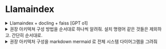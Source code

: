 # Llamaindex

<details>

<summary>Llamaindex + docling + faiss [GPT o1]</summary>

아래 예시는 **docling**으로 문서를 파싱/청크(chunk)한 결과물을 **FAISS** 벡터 스토어에 저장하고, 이를 로드하여 검색(Retrieval)을 수행한 뒤 로컬 Hugging Face LLM과 연계(RAG)하는 과정을 순서대로 보여줍니다.\
(구체적인 모델/파일 경로 등은 예시이므로, 필요에 따라 변경해주세요.)

***

## 1. 기본 라이브러리 설치/환경 구성

```bash
pip install docling faiss-cpu sentence-transformers transformers
```

* **`faiss-cpu`**: CPU용 FAISS 패키지 (GPU 환경에서는 `faiss-gpu`를 설치)
* **`sentence-transformers`**: 임베딩 생성을 위한 모델(예: Ko-SentenceBERT 등)
* **`transformers`**: 로컬 LLM 모델 로딩을 위한 라이브러리

**주의**: Windows 환경에서 FAISS 설치가 복잡할 수 있으니, Anaconda 환경에서 `conda install faiss-cpu -c pytorch`와 같이 진행하는 것도 방법입니다.

***

## 2. docling으로 문서 파싱 및 텍스트 청크 추출

```python
from docling import DocumentProcessor, PDFParser

# 1) PDFParser를 사용한 예시
processor = DocumentProcessor(
    parser=PDFParser(),   # PDF -> 텍스트 변환 + 청크
    chunk_size=512,       # 청크 크기
    overlap=50            # 청크 사이 중첩
)

# 2) 실제 PDF 파일 입력
parsed_documents = processor.process("sample.pdf")

print(f"총 청크 개수: {len(parsed_documents)}")
# parsed_documents 는 각 청크의 텍스트(str)를 원소로 하는 리스트 형태
# 예) ["문서 일부 문장 ...", "다음 청크 내용 ...", ...]
```

위 코드를 통해 `sample.pdf`에서 추출된 텍스트가 512 토큰(혹은 문자) 단위로 분할된 결과를 얻을 수 있습니다.\
(docling 내부 설정에 따라 토크나이저/분할 방식이 다를 수 있습니다.)

***

## 3. 파싱된 텍스트를 FAISS에 저장

FAISS는 벡터(Embedding) 인덱스를 관리해주는 라이브러리입니다.

1. 우선 **임베딩 모델**(여기서는 Sentence-BERT 계열)을 사용해 각 청크 텍스트를 벡터로 변환
2. 변환된 벡터를 FAISS 인덱스에 저장

다음 예시는 \*\*`sentence-transformers`\*\*의 Ko-SentenceBERT(예: `jhgan/ko-sroberta-multitask`)를 사용합니다.

```python
import faiss
import numpy as np
from sentence_transformers import SentenceTransformer

# 1) 임베딩 모델 로드 (한국어 기준 예시)
embedding_model = SentenceTransformer("jhgan/ko-sroberta-multitask")

# 2) 파싱된 문서 청크 => 임베딩 생성
#    parsed_documents: ["청크1", "청크2", ...]
embeddings = embedding_model.encode(parsed_documents, show_progress_bar=True)
embeddings = np.array(embeddings, dtype='float32')  # FAISS는 float32를 권장

print("임베딩 벡터 크기:", embeddings.shape)  
# 예) (num_chunks, 768)

# 3) FAISS 인덱스 생성
dimension = embeddings.shape[1]  # 임베딩 차원 (예: 768)
index_flat = faiss.IndexFlatL2(dimension)  # L2 거리 기반 기본 인덱스

# 4) ID를 붙이고 싶다면 IndexIDMap 사용
#    -> 각 청크마다 고유 id(index)
index_id_map = faiss.IndexIDMap(index_flat)
ids = np.arange(len(parsed_documents))  # 0 ~ n-1
index_id_map.add_with_ids(embeddings, ids)

# 5) 인덱스 디스크에 저장
faiss.write_index(index_id_map, "doc_chunks.faiss")

print("FAISS 인덱스 저장 완료!")
```

이렇게 하면,

* `doc_chunks.faiss` 파일에 우리가 파싱한 텍스트 청크들의 임베딩 인덱스가 저장됩니다.
* 실제 질의 시에는 이 인덱스를 다시 로드하여 검색을 수행합니다.

(메타데이터나 원본 텍스트는 FAISS 내부에 직접 저장되는 것이 아니므로, **ID → 원본 텍스트**를 매핑할 별도 구조(예: 파이썬 리스트 또는 DB)가 필요합니다. 여기서는 `parsed_documents` 리스트 자체를 그대로 보관하고 ID로 연결하면 됩니다.)

***

## 4. 검색(질의)에 활용하기: FAISS 인덱스 로드 + 상위 문서 추출

사용자가 질문을 하면, 그 질문을 임베딩하여 FAISS 인덱스에서 **Top-k** 문서를 찾은 뒤, 해당 청크들을 가져옵니다.

```python
import faiss
import numpy as np

# 1) FAISS 인덱스 로드
faiss_index = faiss.read_index("doc_chunks.faiss")

# 2) 검색용 함수 예시
def search_faiss(query: str, top_k: int = 3):
    # 쿼리 임베딩
    q_emb = embedding_model.encode([query], show_progress_bar=False)
    q_emb = np.array(q_emb, dtype='float32')
    
    # FAISS 검색
    distances, indices = faiss_index.search(q_emb, top_k)
    
    # 상위 k개 결과(여기서는 첫 번째 쿼리에 대한 결과)
    top_ids = indices[0]
    top_scores = distances[0]
    
    # ID를 통해 원본 텍스트(청크) 가져오기
    # parsed_documents는 메모리에 있다고 가정
    results = []
    for i, idx in enumerate(top_ids):
        chunk_text = parsed_documents[idx]
        score = top_scores[i]
        results.append((idx, chunk_text, score))
    
    return results

# 3) 실제 질의 예시
user_query = "이 문서에서 제시된 정책의 핵심 내용은 무엇인가?"
search_results = search_faiss(user_query, top_k=3)
for idx, text, dist in search_results:
    print(f"[{idx}] score={dist} => {text[:100]}...")
```

이 과정을 통해,

* 사용자가 입력한 질문(`user_query`)이 임베딩되고
* FAISS 인덱스에서 가장 유사도가 높은(거리로 보면 가장 가까운) 청크 N개를 가져와
* 그 청크 내용(원문 텍스트)을 확인할 수 있습니다.

***

## 5. 로컬 Hugging Face LLM에 문맥(Context)으로 넣어 RAG 방식 답변 생성

FAISS에서 검색한 상위 문서 청크(문맥)를 **프롬프트**에 포함시켜 LLM이 답변을 작성하도록 하면, RAG(검색 증강) 방식의 Q\&A가 가능합니다.

예시로, Hugging Face Transformers의 **text-generation 파이프라인**을 사용한다고 가정:

```python
from transformers import AutoTokenizer, AutoModelForCausalLM, pipeline

# 1) 로컬(혹은 HF 허브) LLM 모델 로드
#    예: KoAlpaca, GPT-Neo, Llama2 등 원하는 모델 선택
MODEL_NAME = "EleutherAI/gpt-neo-1.3B"  # 예시
tokenizer = AutoTokenizer.from_pretrained(MODEL_NAME)
model = AutoModelForCausalLM.from_pretrained(
    MODEL_NAME,
    device_map="auto"  # GPU 사용 가능 시 자동 할당
)

generation_pipeline = pipeline(
    "text-generation",
    model=model,
    tokenizer=tokenizer,
    max_length=1024,
    do_sample=True,
    temperature=0.7
)

def generate_answer_with_context(query: str, context_docs: list):
    """
    context_docs: 검색한 상위 청크 텍스트들의 리스트
    """
    # 문맥 여러 청크를 하나로 합치거나, 길이가 길면 요약/잘라내기 필요
    combined_context = "\n".join(context_docs)

    # 간단한 RAG 프롬프트 예시
    prompt = f"""
아래는 관련 문서 내용입니다:
--------------------------------
{combined_context}
--------------------------------

위 문서를 근거로 다음 질문에 대해 간결하고 정확한 답변을 작성해주세요:
{query}
답변:
"""

    output = generation_pipeline(prompt)
    answer = output[0]["generated_text"]
    return answer


# 실제 질의 예시
user_query = "이 문서에서 제시된 정책의 핵심 내용은 무엇인가?"
search_results = search_faiss(user_query, top_k=3)
context_list = [res[1] for res in search_results]  # [ (id, text, score), ... ]
final_answer = generate_answer_with_context(user_query, context_list)

print("=== RAG 기반 최종 답변 ===")
print(final_answer)
```

이렇게 하면,

1. 사용자가 입력한 질문 → `search_faiss()` 로 FAISS 인덱스에서 유사 청크 상위 3개를 가져옴
2. 가져온 청크 텍스트를 하나의 컨텍스트로 묶음
3. LLM에게 “해당 컨텍스트를 참고하여 질문에 답하라”는 프롬프트 제공
4. LLM이 문맥을 바탕으로 최종 답을 생성

이 과정을 통해 **“내부 문서 기반 RAG 챗봇”** 형태의 질의응답이 구현됩니다.

***

## 6. (선택) llamaindex + FAISS 연동도 가능

`llamaindex`(구 GPT Index)에는 내부적으로 **FAISS** 벡터 스토어를 연동하는 기능이 있으며, `docling` 결과물(문서+청크)을 `Document` 형태로 변환한 뒤 **llamaindex**로 인덱싱할 수도 있습니다.\
예를 들어,

```python
from llama_index import SimpleDirectoryReader, GPTFaissIndex, ServiceContext
from llama_index.embeddings import HuggingFaceEmbedding

# 1) docling으로 파싱한 텍스트 => llamaindex 문서로 변환
#    parsed_documents 는 [str, str, ...] 이므로
from llama_index import Document
documents = [Document(t) for t in parsed_documents]

# 2) HF 임베딩 모델 설정
hf_embed = HuggingFaceEmbedding(model_name="sentence-transformers/all-MiniLM-L6-v2")
service_context = ServiceContext.from_defaults(embed_model=hf_embed)

# 3) llamaindex의 GPTFaissIndex 생성
faiss_index = GPTFaissIndex.from_documents(
    documents,
    service_context=service_context
)
faiss_index.save_to_disk("faiss_llamaindex.json")

# 4) 검색 & 질의
response = faiss_index.query("사용자 질문", similarity_top_k=3)
print(response.response)
```

이처럼 llamaindex가 검색부터 LLM 호출까지 일괄적으로 진행할 수 있으나, **직접 FAISS를 다루는 것보다 추상화**가 높고, 내부적으로는 llamaindex가 “FAISS + 임베딩 모델 + LLM 호출”을 자동으로 연결해줍니다. 어느 방식이든 프로젝트 요구사항(직접 제어 vs. 편의성)에 따라 골라 쓰시면 됩니다.

***

### 요약

1. **문서 파싱 (docling)**
   * PDF, Word, HTML 등 → 텍스트 청크로 변환
2. **텍스트 임베딩**
   * `sentence-transformers` 등 한국어 임베딩 모델로 청크 → 벡터 변환
3. **FAISS 인덱스 구성**
   * 청크 임베딩을 FAISS에 저장 (`IndexIDMap`, `add_with_ids`)
   * 디스크에 `.faiss` 파일로 저장 가능
4. **검색(질의)**
   * 사용자 질문 → 임베딩 → FAISS에서 최근접 청크 상위 K개 검색
   * 청크 ID로 원문 텍스트 조회
5. **LLM RAG**
   * 검색된 청크를 문맥으로 합쳐 로컬 LLM에 프롬프트로 전달
   * LLM이 **기존 문서 내용**을 참고한 답변 생성 → Hallucination(환각) 줄이기

위 단계대로 구성하면, 로컬에서 문서를 RAG에 적용하는 **질의응답/챗봇**을 구현할 수 있습니다.\
시스템 규모(모델 크기, 문서 양, GPU/CPU 여부)에 따라 최적화 전략(양자화 모델, LoRA, chunk 사이즈 조절 등)을 병행하는 것이 좋습니다.

</details>

<details>

<summary>권장 아키텍쳐 구성 방법을 순서대로 하나씩 알려줘. 설치 명령어 같은 것들은 제외하고. 간단히 순서대로.</summary>

#### ✅ **권장 아키텍처 구성 순서**

#### **1. 프로젝트 구조 설계 및 환경 설정**

* 프로젝트 폴더 구조 설계
* 가상환경 생성 및 Python 패키지 관리 (`requirements.txt` or `pyproject.toml`)
* 주요 모듈 정의 (`backend`, `storage`, `rag`, `llm`, `utils` 등)

***

#### **2. 데이터베이스 설계 및 설정**

* 대화 로그 저장소 설계 (MongoDB, Redis 등)
  * 대화 로그 데이터 스키마 설계 (`npc_id`, `timestamp`, `message`, `response` 등)
* 벡터 DB 설계 (FAISS, Pinecone)
  * 벡터 인덱스 생성 (텍스트 벡터화, NPC별 인덱스 분리)

***

#### **3. RAG 시스템 설계 및 구현**

* LlamaIndex 또는 FAISS 인덱스 설계
  * 대화 로그에서 텍스트를 벡터화
  * 벡터 인덱스 생성 및 저장
* 검색 쿼리 구조 설계 (NPC ID, 대화 주제 등 기반)
* 컨텍스트 검색기 구현 (유사 대화 검색 모듈)

***

#### **4. LLM 모델 구성 및 통합**

* LLM 모델 선택 및 설정 (30B 또는 70B)
* LLM 호출 모듈 구현 (`query_model()` 함수 설계)
* 컨텍스트 입력 형식 정의 (`NPC ID`, `대화 주제`, `이전 대화 컨텍스트` 포함)

***

#### **5. 백엔드 서버 구현**

* API 서버 구조 설계 (FastAPI 또는 Flask)
  * `/dialogue` - 플레이어 대화 요청 엔드포인트
  * `/vectorize` - 텍스트 벡터화 엔드포인트
  * `/search` - 컨텍스트 검색 엔드포인트
* 컨텍스트 관리 모듈 (`context_manager.py`)
* 캐싱 모듈 (`cache_manager.py`)

***

#### **6. 데이터 흐름 관리 및 인덱싱**

* 대화 로그가 생성될 때마다 벡터화 및 인덱싱
* 벡터 DB와 대화 로그 저장소 간 데이터 동기화 로직 구현
* 대화 로그 압축 및 주기적 클리닝 스크립트 작성

***

#### **7. 캐싱 및 최적화**

* Redis 또는 메모리 캐시 구현
  * 최근 대화 기록 캐싱 (`NPC ID`, `대화 주제`, `응답`)
* 벡터 DB에서 자주 참조되는 인덱스 캐싱

***

#### **8. 테스트 및 검증**

* 각 모듈별 테스트 코드 작성 (`pytest`, `unittest`)
* 통합 테스트:
  * 플레이어 → 대화 요청 → 백엔드 → RAG → LLM → 응답 생성 → 로그 저장
* 성능 테스트: 대화량 증가 시 벡터 DB 및 LLM 응답 시간 측정

***

#### **9. 배포 및 운영**

* Dockerfile 작성 및 컨테이너화
* 서버 환경 설정 (Gunicorn, Nginx)
* 로그 모니터링 및 오류 처리 (Sentry, ELK Stack 등)

***

#### **10. 유지보수 및 확장**

* 대화 로그 관리 정책 (장기 대화 아카이빙, 요약 저장)
* 벡터 DB의 인덱스 업데이트 주기 설정
* LLM 모델 업그레이드 시 데이터 구조 변경 관리

이제 이 순서 중에서 더 구체적으로 알고 싶은 단계가 있을까요? 또는 특정 모듈의 설계에 대해 더 설명해줄까요?

</details>

<details>

<summary>권장 아키텍처 구성을 markdown mermaid 로 전체 시스템 다이어그램을 그려줘</summary>



```mermaid
flowchart TD
    subgraph "Player"
        P["플레이어"]
    end

    subgraph "RAG System"
        RAG_Engine["LlamaIndex / Pinecone / FAISS"]
        RAG_Engine -->|"대화 기록 검색"| ContextRetriever["컨텍스트 검색기"]
    end

    subgraph "Storage"
        DialogueDB["대화 로그 저장소 (MongoDB / JSON)"]
        VectorDB["벡터 DB (Pinecone / FAISS)"]
        RedisCache["Redis Cache"]
    end

    subgraph "Backend"
        RequestHandler["요청 처리기"]
        ContextManager["컨텍스트 관리기"]
        VectorProcessor["벡터화 및 인덱싱"]
        CacheManager["캐시 관리기"]
        
        RequestHandler --> ContextManager
        RequestHandler --> VectorProcessor
        RequestHandler --> CacheManager
        ContextManager --> DialogueDB
        VectorProcessor --> VectorDB
        CacheManager --> RedisCache
    end

    subgraph "LLM"
        LLM_Model["LLM Model (30B/70B)"]
    end

    P --> |"대화 요청"| RequestHandler
    RequestHandler --> |"벡터화 요청"| RAG_Engine
    ContextRetriever --> |"관련 대화 검색 결과"| ContextManager
    ContextManager --> |"대화 컨텍스트 제공"| LLM_Model
    LLM_Model --> |"NPC 응답 생성"| RequestHandler
    RequestHandler --> |"응답 전달"| P
```

</details>
